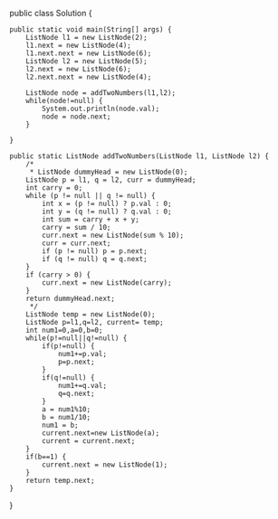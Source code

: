 public class Solution {

	public static void main(String[] args) {
		ListNode l1 = new ListNode(2);
		l1.next = new ListNode(4);
		l1.next.next = new ListNode(6);
		ListNode l2 = new ListNode(5);
		l2.next = new ListNode(6);
		l2.next.next = new ListNode(4);
		
		ListNode node = addTwoNumbers(l1,l2);
		while(node!=null) {
			System.out.println(node.val);
			node = node.next;
		}
		
	}
	
	public static ListNode addTwoNumbers(ListNode l1, ListNode l2) {
		/*
		 * ListNode dummyHead = new ListNode(0);
	    ListNode p = l1, q = l2, curr = dummyHead;
	    int carry = 0;
	    while (p != null || q != null) {
	        int x = (p != null) ? p.val : 0;
	        int y = (q != null) ? q.val : 0;
	        int sum = carry + x + y;
	        carry = sum / 10;
	        curr.next = new ListNode(sum % 10);
	        curr = curr.next;
	        if (p != null) p = p.next;
	        if (q != null) q = q.next;
	    }
	    if (carry > 0) {
	        curr.next = new ListNode(carry);
	    }
	    return dummyHead.next;
		 */
		ListNode temp = new ListNode(0);
		ListNode p=l1,q=l2, current= temp;
		int num1=0,a=0,b=0;
		while(p!=null||q!=null) {
			if(p!=null) {
				num1+=p.val;
				p=p.next;
			}
			if(q!=null) {
				num1+=q.val;
				q=q.next;
			}
			a = num1%10;
			b = num1/10;
			num1 = b;
			current.next=new ListNode(a);
			current = current.next;	
		}
		if(b==1) {
			current.next = new ListNode(1);
		}
		return temp.next;
	}
}
